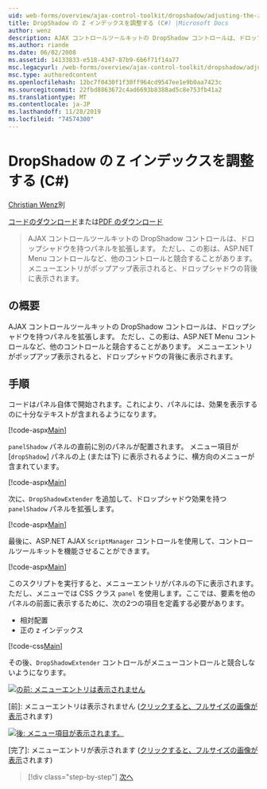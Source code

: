 ```yaml
---
uid: web-forms/overview/ajax-control-toolkit/dropshadow/adjusting-the-z-index-of-a-dropshadow-cs
title: DropShadow の Z インデックスを調整する (C#) |Microsoft Docs
author: wenz
description: AJAX コントロールツールキットの DropShadow コントロールは、ドロップシャドウを持つパネルを拡張します。 ただし、この影は、他のコントロールと競合することがあります。
ms.author: riande
ms.date: 06/02/2008
ms.assetid: 14133833-e518-4347-87b9-6b6f71f14a77
msc.legacyurl: /web-forms/overview/ajax-control-toolkit/dropshadow/adjusting-the-z-index-of-a-dropshadow-cs
msc.type: authoredcontent
ms.openlocfilehash: 12bc7f0430f1f30ff964cd9547ee1e9b0aa7423c
ms.sourcegitcommit: 22fbd8863672c4ad6693b8388ad5c8e753fb41a2
ms.translationtype: MT
ms.contentlocale: ja-JP
ms.lasthandoff: 11/28/2019
ms.locfileid: "74574300"
---
```

# <a name="adjusting-the-z-index-of-a-dropshadow-c"></a>DropShadow の Z インデックスを調整する (C#)

[Christian Wenz](https://github.com/wenz)別

[コードのダウンロード](https://download.microsoft.com/download/5/1/6/51652a81-500b-4f6b-88d3-617103e7941e/DropShadow1.cs.zip)または[PDF のダウンロード](https://download.microsoft.com/download/b/6/a/b6ae89ee-df69-4c87-9bfb-ad1eb2b23373/dropshadow1CS.pdf)

> AJAX コントロールツールキットの DropShadow コントロールは、ドロップシャドウを持つパネルを拡張します。 ただし、この影は、ASP.NET Menu コントロールなど、他のコントロールと競合することがあります。 メニューエントリがポップアップ表示されると、ドロップシャドウの背後に表示されます。

## <a name="overview"></a>の概要

AJAX コントロールツールキットの DropShadow コントロールは、ドロップシャドウを持つパネルを拡張します。 ただし、この影は、ASP.NET Menu コントロールなど、他のコントロールと競合することがあります。 メニューエントリがポップアップ表示されると、ドロップシャドウの背後に表示されます。

## <a name="steps"></a>手順

コードはパネル自体で開始されます。これにより、パネルには、効果を表示するのに十分なテキストが含まれるようになります。

[!code-aspx[Main](adjusting-the-z-index-of-a-dropshadow-cs/samples/sample1.aspx)]

`panelShadow` パネルの直前に別のパネルが配置されます。 メニュー項目が [`dropShadow`] パネルの上 (または下) に表示されるように、横方向のメニューが含まれています。

[!code-aspx[Main](adjusting-the-z-index-of-a-dropshadow-cs/samples/sample2.aspx)]

次に、`DropShadowExtender` を追加して、ドロップシャドウ効果を持つ `panelShadow` パネルを拡張します。

[!code-aspx[Main](adjusting-the-z-index-of-a-dropshadow-cs/samples/sample3.aspx)]

最後に、ASP.NET AJAX `ScriptManager` コントロールを使用して、コントロールツールキットを機能させることができます。

[!code-aspx[Main](adjusting-the-z-index-of-a-dropshadow-cs/samples/sample4.aspx)]

このスクリプトを実行すると、メニューエントリがパネルの下に表示されます。 ただし、メニューでは CSS クラス `panel` を使用します。ここでは、要素を他のパネルの前面に表示するために、次の2つの項目を定義する必要があります。

- 相対配置
- 正の z インデックス

[!code-css[Main](adjusting-the-z-index-of-a-dropshadow-cs/samples/sample5.css)]

その後、`DropShadowExtender` コントロールがメニューコントロールと競合しないようになります。

[![の前: メニューエントリは表示されません](adjusting-the-z-index-of-a-dropshadow-cs/_static/image2.png)](adjusting-the-z-index-of-a-dropshadow-cs/_static/image1.png)

[前]: メニューエントリは表示されません ([クリックすると、フルサイズの画像が表示](adjusting-the-z-index-of-a-dropshadow-cs/_static/image3.png)されます)

[![後: メニュー項目が表示されます。](adjusting-the-z-index-of-a-dropshadow-cs/_static/image5.png)](adjusting-the-z-index-of-a-dropshadow-cs/_static/image4.png)

[完了]: メニューエントリが表示されます ([クリックすると、フルサイズの画像が表示](adjusting-the-z-index-of-a-dropshadow-cs/_static/image6.png)されます)

> [!div class="step-by-step"]
> [次へ](manipulating-dropshadow-properties-from-client-code-cs.md)
